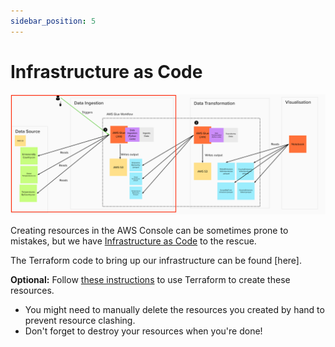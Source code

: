 ```yaml
---
sidebar_position: 5
---
```

# Infrastructure as Code
![project-structure-ingestion-navi.png](./assets/project-structure-ingestion-navi.png)

Creating resources in the AWS Console can be sometimes prone to mistakes, but we have [Infrastructure as Code](https://infrastructure-as-code.com/book/) to the rescue.

The Terraform code to bring up our infrastructure can be found [here].

**Optional:** Follow [these instructions](https://github.com/data-derp/exercise-co2-vs-temperature-infrastructure#infrastructure-as-code) to use Terraform to create these resources. 
* You might need to manually delete the resources you created by hand to prevent resource clashing. 
* Don't forget to destroy your resources when you're done!